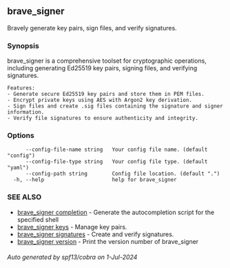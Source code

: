 ## brave_signer

Bravely generate key pairs, sign files, and verify signatures.

### Synopsis

brave_signer is a comprehensive toolset for cryptographic operations, including generating Ed25519 key pairs, signing files, and verifying signatures. 
	
	Features:
	- Generate secure Ed25519 key pairs and store them in PEM files.
	- Encrypt private keys using AES with Argon2 key derivation.
	- Sign files and create .sig files containing the signature and signer information.
	- Verify file signatures to ensure authenticity and integrity.
	

### Options

```
      --config-file-name string   Your config file name. (default "config")
      --config-file-type string   Your config file type. (default "yaml")
      --config-path string        Config file location. (default ".")
  -h, --help                      help for brave_signer
```

### SEE ALSO

* [brave_signer completion](brave_signer_completion.md)	 - Generate the autocompletion script for the specified shell
* [brave_signer keys](brave_signer_keys.md)	 - Manage key pairs.
* [brave_signer signatures](brave_signer_signatures.md)	 - Create and verify signatures.
* [brave_signer version](brave_signer_version.md)	 - Print the version number of brave_signer

###### Auto generated by spf13/cobra on 1-Jul-2024
